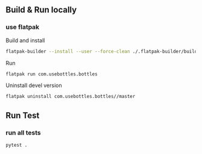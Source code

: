 ## Build & Run locally
### use flatpak
Build and install
```bash
flatpak-builder --install --user --force-clean ./.flatpak-builder/builddir com.usebottles.bottles.yml
```
Run
```bash
flatpak run com.usebottles.bottles
```
Uninstall devel version
```bash
flatpak uninstall com.usebottles.bottles//master
```

## Run Test
### run all tests
```bash
pytest .
```